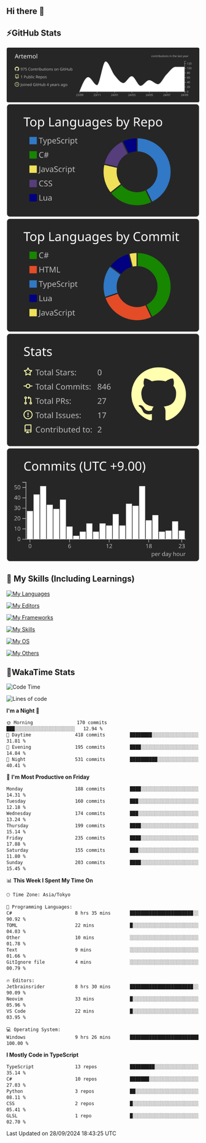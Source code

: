 ## Hi there 👋
<!--
**Artemol/Artemol** is a ✨ _special_ ✨ repository because its `README.md` (this file) appears on your GitHub profile.

Here are some ideas to get you started:

- 🔭 I’m currently working on ...
- 🌱 I’m currently learning ...
- 👯 I’m looking to collaborate on ...
- 🤔 I’m looking for help with ...
- 💬 Ask me about ...
- 📫 How to reach me: ...
- 😄 Pronouns: ...
- ⚡ Fun fact: ...
-->

## ⚡GitHub Stats
[![](https://raw.githubusercontent.com/Artemol/Artemol/main/profile-summary-card-output/apprentice/0-profile-details.svg)](https://github.com/vn7n24fzkq/github-profile-summary-cards)
[![](https://raw.githubusercontent.com/Artemol/Artemol/main/profile-summary-card-output/apprentice/1-repos-per-language.svg)](https://github.com/vn7n24fzkq/github-profile-summary-cards) [![](https://raw.githubusercontent.com/Artemol/Artemol/main/profile-summary-card-output/apprentice/2-most-commit-language.svg)](https://github.com/vn7n24fzkq/github-profile-summary-cards)
[![](https://raw.githubusercontent.com/Artemol/Artemol/main/profile-summary-card-output/apprentice/3-stats.svg)](https://github.com/vn7n24fzkq/github-profile-summary-cards) [![](https://raw.githubusercontent.com/Artemol/Artemol/main/profile-summary-card-output/apprentice/4-productive-time.svg)](https://github.com/vn7n24fzkq/github-profile-summary-cards)

## 🌱 My Skills (Including Learnings)

<!--
### Languages
-->
[![My Languages](https://skillicons.dev/icons?i=ts,py,cs,dotnet,rust,go,c,matlab,css)](https://skillicons.dev)

<!--
### Editors
-->
[![My Editors](https://skillicons.dev/icons?i=vscode,neovim,vim,visualstudio,idea)](https://skillicons.dev)

<!--
### Frameworks
-->
[![My Frameworks](https://skillicons.dev/icons?i=react,nestjs,vite,tailwind,tauri,electron,remix,nextjs,fastapi)](https://skillicons.dev)

<!--
### Tools
-->
[![My Skills](https://skillicons.dev/icons?i=git,nodejs,docker,unity,postman,bun,discord,cloudflare,bash,prometheus,grafana,obsidian)](https://skillicons.dev)

<!--
### OS
-->
[![My OS](https://skillicons.dev/icons?i=windows,ubuntu)](https://skillicons.dev)

<!--
### Others
-->
[![My Others](https://skillicons.dev/icons?i=github,raspberrypi,gcp)](https://skillicons.dev)

## 💬WakaTime Stats
<!--START_SECTION:waka-->
![Code Time](http://img.shields.io/badge/Code%20Time-199%20hrs%2029%20mins-blue)

![Lines of code](https://img.shields.io/badge/From%20Hello%20World%20I%27ve%20Written-9.8%20million%20lines%20of%20code-blue)

**I'm a Night 🦉** 

```text
🌞 Morning                170 commits         ███░░░░░░░░░░░░░░░░░░░░░░   12.94 % 
🌆 Daytime                418 commits         ████████░░░░░░░░░░░░░░░░░   31.81 % 
🌃 Evening                195 commits         ████░░░░░░░░░░░░░░░░░░░░░   14.84 % 
🌙 Night                  531 commits         ██████████░░░░░░░░░░░░░░░   40.41 % 
```
📅 **I'm Most Productive on Friday** 

```text
Monday                   188 commits         ████░░░░░░░░░░░░░░░░░░░░░   14.31 % 
Tuesday                  160 commits         ███░░░░░░░░░░░░░░░░░░░░░░   12.18 % 
Wednesday                174 commits         ███░░░░░░░░░░░░░░░░░░░░░░   13.24 % 
Thursday                 199 commits         ████░░░░░░░░░░░░░░░░░░░░░   15.14 % 
Friday                   235 commits         ████░░░░░░░░░░░░░░░░░░░░░   17.88 % 
Saturday                 155 commits         ███░░░░░░░░░░░░░░░░░░░░░░   11.80 % 
Sunday                   203 commits         ████░░░░░░░░░░░░░░░░░░░░░   15.45 % 
```


📊 **This Week I Spent My Time On** 

```text
🕑︎ Time Zone: Asia/Tokyo

💬 Programming Languages: 
C#                       8 hrs 35 mins       ███████████████████████░░   90.92 % 
TOML                     22 mins             █░░░░░░░░░░░░░░░░░░░░░░░░   04.03 % 
Other                    10 mins             ░░░░░░░░░░░░░░░░░░░░░░░░░   01.78 % 
Text                     9 mins              ░░░░░░░░░░░░░░░░░░░░░░░░░   01.66 % 
GitIgnore file           4 mins              ░░░░░░░░░░░░░░░░░░░░░░░░░   00.79 % 

🔥 Editors: 
Jetbrainsrider           8 hrs 30 mins       ███████████████████████░░   90.09 % 
Neovim                   33 mins             █░░░░░░░░░░░░░░░░░░░░░░░░   05.96 % 
VS Code                  22 mins             █░░░░░░░░░░░░░░░░░░░░░░░░   03.95 % 

💻 Operating System: 
Windows                  9 hrs 26 mins       █████████████████████████   100.00 % 
```

**I Mostly Code in TypeScript** 

```text
TypeScript               13 repos            █████████░░░░░░░░░░░░░░░░   35.14 % 
C#                       10 repos            ███████░░░░░░░░░░░░░░░░░░   27.03 % 
Python                   3 repos             ██░░░░░░░░░░░░░░░░░░░░░░░   08.11 % 
CSS                      2 repos             █░░░░░░░░░░░░░░░░░░░░░░░░   05.41 % 
GLSL                     1 repo              █░░░░░░░░░░░░░░░░░░░░░░░░   02.70 % 
```




 Last Updated on 28/09/2024 18:43:25 UTC
<!--END_SECTION:waka-->
